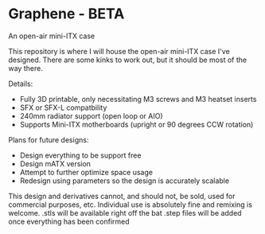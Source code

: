 # Graphene - BETA
An open-air mini-ITX case

This repository is where I will house the open-air mini-ITX case I've designed. There are some kinks to work out, but it should be most of the way there. 

Details:
- Fully 3D printable, only necessitating M3 screws and M3 heatset inserts
- SFX or SFX-L compatbility
- 240mm radiator support (open loop or AIO)
- Supports Mini-ITX motherboards (upright or 90 degrees CCW rotation)


Plans for future designs:
- Design everything to be support free
- Design mATX version
- Attempt to further optimize space usage
- Redesign using parameters so the design is accurately scalable


This design and derivatives cannot, and should not, be sold, used for commercial purposes, etc. Individual use is absolutely fine and remixing is welcome.
.stls will be available right off the bat
.step files will be added once everything has been confirmed

